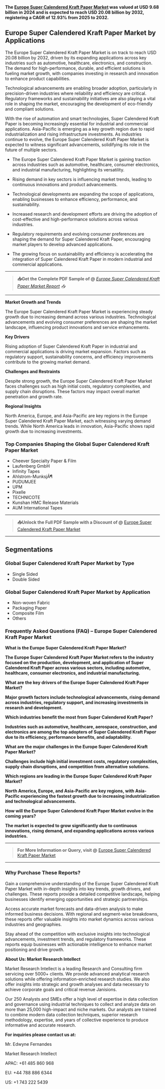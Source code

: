 <p><strong>The <a href="https://www.marketresearchintellect.com/download-sample/?rid=954346&amp;utm_source=Pulse-April-Europe&amp;utm_medium=852">Europe Super Calendered Kraft Paper Market</a> was valued at USD 9.68 billion in 2024 and is expected to reach USD 20.08 billion by 2032, registering a CAGR of 12.93% from 2025 to 2032.</strong></p><h2>Europe Super Calendered Kraft Paper Market by Applications&nbsp;</h2><p><p>The Europe Super Calendered Kraft Paper Market is on track to reach USD 20.08 billion by 2032, driven by its expanding applications across key industries such as automotive, healthcare, electronics, and construction. The demand for high-performance, durable, and efficient solutions is fueling market growth, with companies investing in research and innovation to enhance product capabilities.</p><p>Technological advancements are enabling broader adoption, particularly in precision-driven industries where reliability and efficiency are critical. Regulatory frameworks and sustainability initiatives are also playing a vital role in shaping the market, encouraging the development of eco-friendly and compliant solutions.</p><p>With the rise of automation and smart technologies, Super Calendered Kraft Paper is becoming increasingly essential for industrial and commercial applications. Asia-Pacific is emerging as a key growth region due to rapid industrialization and rising infrastructure investments. As industries continue to evolve, the Europe Super Calendered Kraft Paper Market is expected to witness significant advancements, solidifying its role in the future of multiple sectors.</p></p><ul><li><p>The Europe Super Calendered Kraft Paper Market is gaining traction across industries such as automotive, healthcare, consumer electronics, and industrial manufacturing, highlighting its versatility.</p></li><li><p>Rising demand in key sectors is influencing market trends, leading to continuous innovations and product advancements.</p></li><li><p>Technological developments are expanding the scope of applications, enabling businesses to enhance efficiency, performance, and sustainability.</p></li><li><p>Increased research and development efforts are driving the adoption of cost-effective and high-performance solutions across various industries.</p></li><li><p>Regulatory requirements and evolving consumer preferences are shaping the demand for Super Calendered Kraft Paper, encouraging market players to develop advanced applications.</p></li><li><p>The growing focus on sustainability and efficiency is accelerating the integration of Super Calendered Kraft Paper in modern industrial and commercial applications.</p></li></ul><hr /><blockquote><p><strong><span class="font-[700]">📥Get the Complete PDF Sample of @ </span></strong><em><span class="font-[700]"><a href="https://www.marketresearchintellect.com/download-sample/?rid=954346&amp;utm_source=Pulse-April-Europe&amp;utm_medium=852" target="_blank" data-tracking-control-name="article-ssr-frontend-pulse_little-text-block" data-tracking-will-navigate="" data-test-link="">Europe Super Calendered Kraft Paper Market Report</a>&nbsp;📥</span></em></p></blockquote><hr /><p class="" data-start="77" data-end="360"><strong data-start="77" data-end="105">Market Growth and Trends</strong></p><p class="" data-start="77" data-end="360">The Europe Super Calendered Kraft Paper Market is experiencing steady growth due to increasing demand across various industries. Technological advancements and evolving consumer preferences are shaping the market landscape, influencing product innovations and service enhancements.</p><p class="" data-start="362" data-end="606"><strong data-start="362" data-end="377">Key Drivers</strong></p><p class="" data-start="362" data-end="606">Rising adoption of Super Calendered Kraft Paper in industrial and commercial applications is driving market expansion. Factors such as regulatory support, sustainability concerns, and efficiency improvements contribute to the growing market demand.</p><p class="" data-start="608" data-end="849"><strong data-start="608" data-end="637">Challenges and Restraints</strong></p><p class="" data-start="608" data-end="849">Despite strong growth, the Europe Super Calendered Kraft Paper Market faces challenges such as high initial costs, regulatory complexities, and supply chain disruptions. These factors may impact overall market penetration and growth rate.</p><p class="" data-start="851" data-end="1095"><strong data-start="851" data-end="872">Regional Insights</strong></p><p class="" data-start="851" data-end="1095">North America, Europe, and Asia-Pacific are key regions in the Europe Super Calendered Kraft Paper Market, each witnessing varying demand trends. While North America leads in innovation, Asia-Pacific shows rapid growth due to increasing investments.</p><p><h3>Top Companies Shaping the Global Super Calendered Kraft Paper Market </h3><ul><li>Cheever Specialty Paper & Film</li><li>Laufenberg GmbH</li><li>Infinity Tapes</li><li>Ahlstrom-MunksjÃ¶</li><li>PUDUMJEE</li><li>UPM</li><li>Pixelle</li><li>TECHNICOTE</li><li>Kunshan HMC Release Materials</li><li>AUM International Tapes</li></ul></p><hr /><blockquote><p><strong>📥Unlock the Full PDF Sample with a Discount of @</strong> <a href="https://www.marketresearchintellect.com/ask-for-discount/?rid=954346&amp;utm_source=Pulse-April-Europe&amp;utm_medium=852">Europe Super Calendered Kraft Paper Market</a></p></blockquote><hr /><p><h2>Segmentations</h2><h3>Global Super Calendered Kraft Paper Market by Type</h3><ul><li>Single Sided</li><li>Double Sided</li></ul><h3>Global Super Calendered Kraft Paper Market by Application</h3><ul><li>Non-woven Fabric</li><li>Packaging Paper</li><li>Composite Film</li><li>Others</li></ul></p><h3><strong>Frequently Asked Questions (FAQ) &ndash; Europe Super Calendered Kraft Paper Market</strong></h3><p><strong>What is the Europe Super Calendered Kraft Paper Market?</strong></p><p><strong>The Europe Super Calendered Kraft Paper Market refers to the industry focused on the production, development, and application of Super Calendered Kraft Paper across various sectors, including automotive, healthcare, consumer electronics, and industrial manufacturing.</strong></p><p><strong>What are the key drivers of the Europe Super Calendered Kraft Paper Market?</strong></p><p><strong>Major growth factors include technological advancements, rising demand across industries, regulatory support, and increasing investments in research and development.</strong></p><p><strong>Which industries benefit the most from Super Calendered Kraft Paper?</strong></p><p><strong>Industries such as automotive, healthcare, aerospace, construction, and electronics are among the top adopters of Super Calendered Kraft Paper due to its efficiency, performance benefits, and adaptability.</strong></p><p><strong>What are the major challenges in the Europe Super Calendered Kraft Paper Market?</strong></p><p><strong>Challenges include high initial investment costs, regulatory complexities, supply chain disruptions, and competition from alternative solutions.</strong></p><p><strong>Which regions are leading in the Europe Super Calendered Kraft Paper Market?</strong></p><p><strong>North America, Europe, and Asia-Pacific are key regions, with Asia-Pacific experiencing the fastest growth due to increasing industrialization and technological advancements.</strong></p><p><strong>How will the Europe Super Calendered Kraft Paper Market evolve in the coming years?</strong></p><p><strong>The market is expected to grow significantly due to continuous innovations, rising demand, and expanding applications across various industries.</strong></p><hr /><blockquote><p><span class="font-[700]"><strong>For More Information or Query, visit&nbsp;@</strong>&nbsp;</span><span class="font-[700]"><a href="https://www.marketresearchintellect.com/product/global-super-calendered-kraft-paper-market/?utm_source=Linkedin&utm_medium=852" target="_blank" data-tracking-control-name="article-ssr-frontend-pulse_little-text-block" data-tracking-will-navigate="" data-test-link="">Europe Super Calendered Kraft Paper Market</a></span></p></blockquote><hr /><h3><strong data-start="0" data-end="31">Why Purchase These Reports?</strong></h3><p class="" data-start="35" data-end="297">Gain a comprehensive understanding of the Europe Super Calendered Kraft Paper Market with in-depth insights into key trends, growth drivers, and challenges. These reports provide a detailed competitive landscape, helping businesses identify emerging opportunities and strategic partnerships.</p><p class="" data-start="299" data-end="540">Access accurate market forecasts and data-driven analysis to make informed business decisions. With regional and segment-wise breakdowns, these reports offer valuable insights into market dynamics across various industries and geographies.</p><p class="" data-start="542" data-end="784">Stay ahead of the competition with exclusive insights into technological advancements, investment trends, and regulatory frameworks. These reports equip businesses with actionable intelligence to enhance market positioning and drive growth.</p><p><strong><span class="font-[700]">About Us: Market Research Intellect</span></strong></p><p><span class="">Market Research Intellect is a leading Research and Consulting firm servicing over 5000+ clients. We provide advanced analytical research solutions while offering information-enriched research studies.&nbsp;</span>We also offer insights into strategic and growth analyses and data necessary to achieve corporate goals and critical revenue Janisions.</p><p><span class="">Our 250 Analysts and SMEs offer a high level of expertise in data collection and governance using industrial techniques to collect and analyze data on more than 25,000 high-impact and niche markets. Our analysts are trained to combine modern data collection techniques, superior research methodology, expertise, and years of collective experience to produce informative and accurate research.</span></p><p><strong>For inquiries please contact us at:</strong></p><p>Mr. Edwyne Fernandes</p><p>Market Research Intellect</p><p>APAC: +61 485 860 968</p><p>EU: +44 788 886 6344</p><p>US: +1 743 222 5439</p>